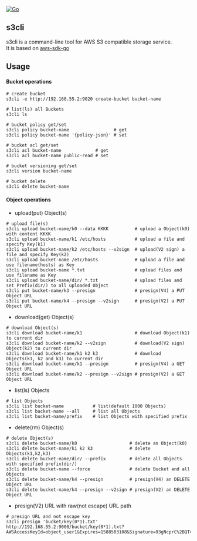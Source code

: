 [![Go](https://github.com/shvc/s3cli/actions/workflows/go.yml/badge.svg)](https://github.com/shvc/s3cli/actions/workflows/go.yml)
## s3cli
s3cli is a command-line tool for AWS S3 compatible storage service.  
It is based on [aws-sdk-go](https://github.com/aws/aws-sdk-go)

## Usage
#### Bucket operations  
```shell
# create bucket
s3cli -e http://192.168.55.2:9020 create-bucket bucket-name

# list(ls) all Buckets
s3cli ls

# bucket policy get/set
s3cli policy bucket-name                 # get
s3cli policy bucket-name '{policy-json}' # set

# bucket acl get/set
s3cli acl bucket-name             # get
s3cli acl bucket-name public-read # set

# bucket versioning get/set
s3cli version bucket-name

# bucket delete
s3cli delete bucket-name
```

#### Object operations  
- upload(put) Object(s)  
```shell
# upload file(s)
s3cli upload bucket-name/k0 --data KKKK          # upload a Object(k0) with content KKKK
s3cli upload bucket-name/k1 /etc/hosts           # upload a file and specify Key(k1)
s3cli upload bucket-name/k2 /etc/hosts --v2sign  # upload(V2 sign) a file and specify Key(k2)
s3cli upload bucket-name /etc/hosts              # upload a file and use filename(hosts) as Key
s3cli upload bucket-name *.txt                   # upload files and use filename as Key
s3cli upload bucket-name/dir/ *.txt              # upload files and set Prefix(dir/) to all uploaded Object
s3cli put bucket-name/k3 --presign               # presign(V4) a PUT Object URL
s3cli put bucket-name/k4 --presign --v2sign      # presign(V2) a PUT Object URL
```
- download(get) Object(s)  
```shell
# download Object(s)
s3cli download bucket-name/k1                    # download Object(k1) to current dir
s3cli download bucket-name/k2 --v2sign           # download(V2 sign) Object(k2) to current dir
s3cli download bucket-name/k1 k2 k3              # download Objects(k1, k2 and k3) to current dir
s3cli download bucket-name/k1 --presign          # presign(V4) a GET Object URL
s3cli download bucket-name/k2 --presign --v2sign # presign(V2) a GET Object URL
```

- list(ls) Objects  
```shell
# list Objects
s3cli list bucket-name           # list(default 1000 Objects)
s3cli list bucket-name --all     # list all Objects
s3cli list bucket-name/prefix    # list Objects with specified prefix
```

- delete(rm) Object(s)
```shell
# delete Object(s)
s3cli delete bucket-name/k0                    # delete an Object(k0)
s3cli delete bucket-name/k1 k2 k3              # delete Objects(k1,k2,k3)
s3cli delete bucket-name/dir/ --prefix         # delete all Objects with specified prefix(dir/)
s3cli delete bucket-name --force               # delete Bucket and all Objects
s3cli delete bucket-name/k4 --presign          # presign(V4) an DELETE Object URL
s3cli delete bucket-name/k4 --presign --v2sign # presign(V2) an DELETE Object URL
```

- presign(V2) URL with raw(not escape) URL path  
```shell
# presign URL and not escape key
s3cli presign 'bucket/key(0*1).txt'
http://192.168.55.2:9000/bucket/key(0*1).txt?AWSAccessKeyId=object_user1&Expires=1588503108&Signature=93gNcprC%2BQTvlvaBxr0EizIpehM%3D
```
